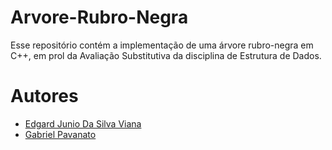 # Arvore-Rubro-Negra

Esse repositório contém a implementação de uma árvore rubro-negra em C++, em prol da Avaliação Substitutiva da disciplina de Estrutura de Dados.

# Autores

<ul>
    <li><a href="https://github.com/Edgard-junio">Edgard Junio Da Silva Viana</a></li>
    <li><a href="https://github.com/Pavanato">Gabriel Pavanato</a></li>
</ul>

